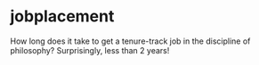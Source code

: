 # jobplacement
How long does it take to get a tenure-track job in the discipline of philosophy? Surprisingly, less than 2 years! 
